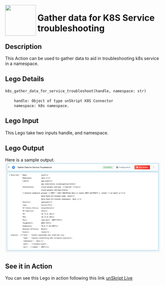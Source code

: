 [<img align="left" src="https://unskript.com/assets/favicon.png" width="100" height="100" style="padding-right: 5px">](https://unskript.com/assets/favicon.png) 
<h1>Gather data for K8S Service troubleshooting </h1>

## Description
This Action can be used to gather data to aid in troubleshooting k8s service in a namespace. 


## Lego Details

    k8s_gather_data_for_service_troubleshoot(handle, namespace: str)

        handle: Object of type unSkript K8S Connector
        namespace: k8s namespace.

## Lego Input

This Lego take two inputs handle, and namespace.


## Lego Output
Here is a sample output.
<img src="./1.png">


## See it in Action

You can see this Lego in action following this link [unSkript Live](https://us.app.unskript.io)